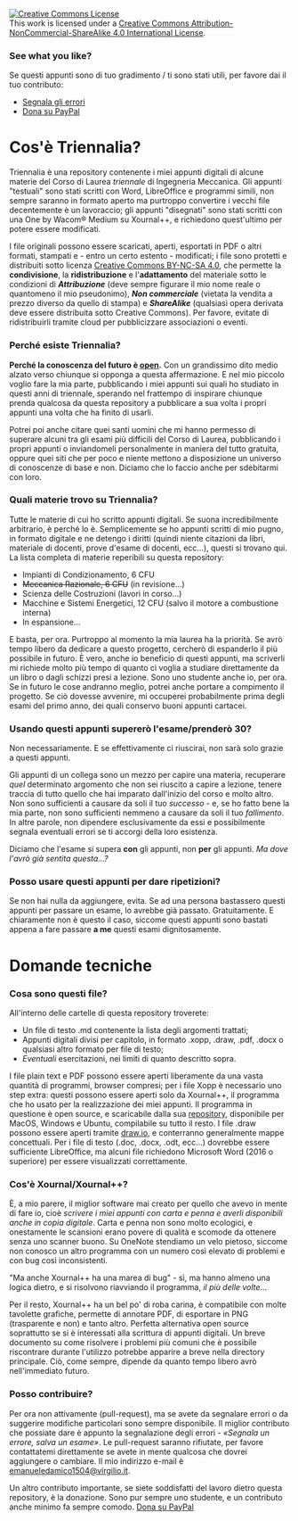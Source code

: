 <a rel="license" href="http://creativecommons.org/licenses/by-nc-sa/4.0/"><img alt="Creative Commons License" style="border-width:0" src="https://i.creativecommons.org/l/by-nc-sa/4.0/88x31.png" /></a><br />This work is licensed under a <a rel="license" href="http://creativecommons.org/licenses/by-nc-sa/4.0/">Creative Commons Attribution-NonCommercial-ShareAlike 4.0 International License</a>.

### See what you like?
Se questi appunti sono di tuo gradimento / ti sono stati utili, per favore dai il tuo contributo:
- [Segnala gli errori](mailto:emanueledamico1504@virgilio.it)
- [Dona su PayPal](https://paypal.me/PioApocalypse)

# Cos'è Triennalia?
Triennalia è una repository contenente i miei appunti digitali di alcune materie del Corso di Laurea *triennale* di Ingegneria Meccanica. Gli appunti "testuali" sono stati scritti con Word, LibreOffice e programmi simili, non sempre saranno in formato aperto ma purtroppo convertire i vecchi file decentemente è un lavoraccio; gli appunti "disegnati" sono stati scritti con una One by Wacom® Medium su Xournal++, e richiedono quest'ultimo per potere essere modificati.

I file originali possono essere scaricati, aperti, esportati in PDF o altri formati, stampati e - entro un certo estento - modificati; i file sono protetti e distribuiti sotto licenza [Creative Commons BY-NC-SA 4.0](https://creativecommons.org/licenses/by-nc-sa/4.0/), che permette la **condivisione**, la **ridistribuzione** e l'**adattamento** del materiale sotto le condizioni di **_Attribuzione_** (deve sempre figurare il mio nome reale o quantomeno il mio pseudonimo), **_Non commerciale_** (vietata la vendita a prezzo diverso da quello di stampa) e **_ShareAlike_** (qualsiasi opera derivata deve essere distribuita sotto Creative Commons).
Per favore, evitate di ridistribuirli tramite cloud per pubblicizzare associazioni o eventi.

### Perché esiste Triennalia?
**Perché la conoscenza del futuro è [open](https://it.wikipedia.org/wiki/Conoscenza_aperta).** Con un grandissimo dito medio alzato verso chiunque si opponga a questa affermazione. E nel mio piccolo voglio fare la mia parte, pubblicando i miei appunti sui quali ho studiato in questi anni di triennale, sperando nel frattempo di inspirare chiunque prenda qualcosa da questa repository a pubblicare a sua volta i propri appunti una volta che ha finito di usarli.

Potrei poi anche citare quei santi uomini che mi hanno permesso di superare alcuni tra gli esami più difficili del Corso di Laurea, pubblicando i propri appunti o inviandomeli personalmente in maniera del tutto gratuita, oppure quei siti che per poco e niente mettono a disposizione un universo di conoscenze di base e non. Diciamo che lo faccio anche per sdebitarmi con loro.

### Quali materie trovo su Triennalia?
Tutte le materie di cui ho scritto appunti digitali. Se suona incredibilmente arbitrario, è perché lo è.
Semplicemente se ho appunti scritti di mio pugno, in formato digitale e ne detengo i diritti (quindi niente citazioni da libri, materiale di docenti, prove d'esame di docenti, ecc...), questi si trovano qui. La lista completa di materie reperibili su questa repository:
- Impianti di Condizionamento, 6 CFU
- ~~Meccanica Razionale, 6 CFU~~ (in revisione...)
- Scienza delle Costruzioni (lavori in corso...)
- Macchine e Sistemi Energetici, 12 CFU (salvo il motore a combustione interna)
- In espansione...

E basta, per ora. Purtroppo al momento la mia laurea ha la priorità. Se avrò tempo libero da dedicare a questo progetto, cercherò di espanderlo il più possibile in futuro. È vero, anche io beneficio di questi appunti, ma scriverli mi richiede molto più tempo di quanto ci voglia a studiare direttamente da un libro o dagli schizzi presi a lezione. Sono uno studente anche io, per ora. Se in futuro le cose andranno meglio, potrei anche portare a compimento il progetto. Se ciò dovesse avvenire, mi occuperei probabilmente prima degli esami del primo anno, dei quali conservo buoni appunti cartacei.

### Usando questi appunti supererò l'esame/prenderò 30?
Non necessariamente. E se effettivamente ci riuscirai, non sarà solo grazie a questi appunti.

Gli appunti di un collega sono un mezzo per capire una materia, recuperare *quel* determinato argomento che non sei riuscito a capire a lezione, tenere traccia di tutto quello che hai imparato dall'inizio del corso e molto altro. Non sono sufficienti a causare da soli il tuo *successo* - e, se ho fatto bene la mia parte, non sono sufficienti nemmeno a causare da soli il tuo *fallimento*. In altre parole, non dipendere esclusivamente da essi e possibilmente segnala eventuali errori se ti accorgi della loro esistenza.

Diciamo che l'esame si supera **con** gli appunti, non **per** gli appunti. *Ma dove l'avrò già sentita questa...?*

### Posso usare questi appunti per dare ripetizioni?
Se non hai nulla da aggiungere, evita. Se ad una persona bastassero questi appunti per passare un esame, lo avrebbe già passato. Gratuitamente. E chiaramente non è questo il caso, siccome questi appunti sono bastati appena a fare passare **a me** questi esami dignitosamente.

# Domande tecniche
### Cosa sono questi file?
All'interno delle cartelle di questa repository troverete:
- Un file di testo .md contenente la lista degli argomenti trattati;
- Appunti digitali divisi per capitolo, in formato .xopp, .draw, .pdf, .docx o qualsiasi altro formato per file di testo;
- *Eventuali* esercitazioni, nei limiti di quanto descritto sopra.

I file plain text e PDF possono essere aperti liberamente da una vasta quantità di programmi, browser compresi; per i file Xopp è necessario uno step extra: questi possono essere aperti solo da Xournal++, il programma che ho usato per la realizzazione dei miei appunti. Il programma in questione è open source, e scaricabile dalla sua [repository](https://github.com/xournalpp/xournalpp/releases), disponibile per MacOS, Windows e Ubuntu, compilabile su tutto il resto.
I file .draw possono essere aperti tramite [draw.io](https://https://app.diagrams.net/), e conterranno generalmente mappe concettuali.
Per i file di testo (.doc, .docx, .odt, ecc...) dovrebbe essere sufficiente LibreOffice, ma alcuni file richiedono Microsoft Word (2016 o superiore) per essere visualizzati correttamente.

### Cos'è Xournal/Xournal++?
È, a mio parere, il miglior software mai creato per quello che avevo in mente di fare io, cioè *scrivere i miei appunti con carta e penna e averli disponibili anche in copia digitale*. Carta e penna non sono molto ecologici, e onestamente le scansioni erano povere di qualità e scomode da ottenere senza uno scanner buono. Su OneNote stendiamo un velo pietoso, siccome non conosco un altro programma con un numero così elevato di problemi e con bug così inconsistenti.

"Ma anche Xournal++ ha una marea di bug" - sì, ma hanno almeno una logica dietro, e si risolvono riavviando il programma, *il più delle volte*...

Per il resto, Xournal++ ha un bel po' di roba carina, è compatibile con molte tavolette grafiche, permette di annotare PDF, di esportare in PNG (trasparente e non) e tanto altro. Perfetta alternativa open source soprattutto se si è interessati alla scrittura di appunti digitali.
Un breve documento su come risolvere i problemi più comuni che è possibile riscontrare durante l'utilizzo potrebbe apparire a breve nella directory principale. Ciò, come sempre, dipende da quanto tempo libero avrò nell'immediato futuro.

### Posso contribuire?
Per ora non attivamente (pull-request), ma se avete da segnalare errori o da suggerire modifiche particolari sono sempre disponibile. Il miglior contributo che possiate dare è appunto la segnalazione degli errori - *«Segnala un errore, salva un esame»*.
Le pull-request saranno rifiutate, per favore contattatemi direttamente se avete in mente qualcosa che dovrei aggiungere o cambiare.
Il mio indirizzo e-mail è emanueledamico1504@virgilio.it.

Un altro contributo importante, se siete soddisfatti del lavoro dietro questa repository, è la donazione. Sono pur sempre uno studente, e un contributo anche minimo fa sempre comodo. [Dona su PayPal](https://paypal.me/PioApocalypse)
